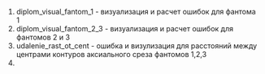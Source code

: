 1. diplom_visual_fantom_1 - визуализация и расчет ошибок для фантома 1
2. diplom_visual_fantom_2_3 - визуализация и расчет ошибок для фантомов 2 и 3 
3. udalenie_rast_ot_cent - ошибка и визулизация для расстояний между центрами контуров аксиального среза фантомов 1,2,3
4. 
